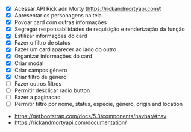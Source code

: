 - [X] Acessar API Rick adn Morty (https://rickandmortyapi.com/)
- [X] Apresentar os personagens na tela
- [X] Povoar card com outras informações
- [X] Segregar responsabilidades de requisição e renderização da função
- [X] Estilizar informações do card
- [X] Fazer o filtro de status
- [X] Fazer um card aparecer ao lado do outro
- [X] Organizar informações do card
- [X] Criar modal
- [X] Criar campos gênero
- [X] Criar filtro de gênero
- [ ] Fazer outros filtros
- [ ] Permitir desclicar radio button
- [ ] Fazer a paginacao
- [ ] Permitir filtro por nome, status, espécie, gênero, origin and location
- https://getbootstrap.com/docs/5.3/components/navbar/#nav
- https://rickandmortyapi.com/documentation/
